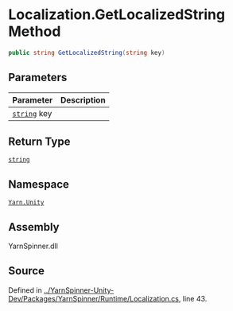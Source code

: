 # Localization.GetLocalizedString Method


```csharp
public string GetLocalizedString(string key)
```

## Parameters
|Parameter|Description|
|:---|:---|
|[`string`](https://docs.microsoft.com/dotnet/api/System.String) key||
## Return Type
[`string`](https://docs.microsoft.com/dotnet/api/System.String)


## Namespace
[`Yarn.Unity`](/api/csharp/yarn.unity/README.md)

## Assembly
YarnSpinner.dll

## Source
Defined in [../YarnSpinner-Unity-Dev/Packages/YarnSpinner/Runtime/Localization.cs](https://github.com/YarnSpinnerTool/YarnSpinner-Unity//blob/develop/Runtime/Localization.cs#L43), line 43.
